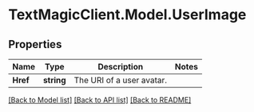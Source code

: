 # TextMagicClient.Model.UserImage
## Properties

Name | Type | Description | Notes
------------ | ------------- | ------------- | -------------
**Href** | **string** | The URI of a user avatar. | 

[[Back to Model list]](../README.md#documentation-for-models) [[Back to API list]](../README.md#documentation-for-api-endpoints) [[Back to README]](../README.md)

